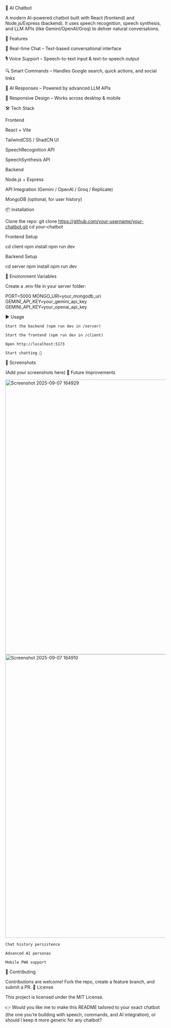 🤖 AI Chatbot

A modern AI-powered chatbot built with React (frontend) and Node.js/Express (backend).
It uses speech recognition, speech synthesis, and LLM APIs (like Gemini/OpenAI/Groq) to deliver natural conversations.


🚀 Features

💬 Real-time Chat – Text-based conversational interface

🎙 Voice Support – Speech-to-text input & text-to-speech output

🔍 Smart Commands – Handles Google search, quick actions, and social links

🧠 AI Responses – Powered by advanced LLM APIs

📱 Responsive Design – Works across desktop & mobile

🛠 Tech Stack

Frontend

React + Vite

TailwindCSS / ShadCN UI

SpeechRecognition API

SpeechSynthesis API

Backend

Node.js + Express

API Integration (Gemini / OpenAI / Groq / Replicate)

MongoDB (optional, for user history)

📦 Installation

Clone the repo:
git clone https://github.com/your-username/your-chatbot.git
cd your-chatbot

Frontend Setup

cd client
npm install
npm run dev

Backend Setup

cd server
npm install
npm run dev

🔑 Environment Variables

Create a .env file in your server folder:

PORT=5000
MONGO_URI=your_mongodb_uri
GEMINI_API_KEY=your_gemini_api_key
GEMINI_API_KEY=your_openai_api_key


▶️ Usage

    Start the backend (npm run dev in /server)

    Start the frontend (npm run dev in /client)

    Open http://localhost:5173

    Start chatting 🎉

📸 Screenshots

(Add your screenshots here)
🌟 Future Improvements

   <img width="1876" height="860" alt="Screenshot 2025-09-07 164929" src="https://github.com/user-attachments/assets/43d7325c-137f-498f-bbc2-29132ce60047" />
   <img width="1919" height="887" alt="Screenshot 2025-09-07 164910" src="https://github.com/user-attachments/assets/5b519f1e-2fbf-42b2-95a6-2bd7d301d547" />



    Chat history persistence

    Advanced AI personas

    Mobile PWA support

🤝 Contributing

Contributions are welcome! Fork the repo, create a feature branch, and submit a PR.
📜 License

This project is licensed under the MIT License.

👉 Would you like me to make this README tailored to your exact chatbot (the one you’re building with speech, commands, and AI integration), or should I keep it more generic for any chatbot?












































